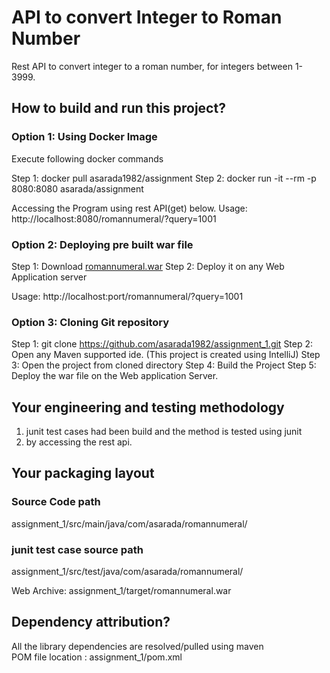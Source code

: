# API to convert Integer to Roman Number
  Rest API to convert integer to a roman number, for integers between 1-3999.

## How to build and run this project?

### Option 1: Using Docker Image

Execute following docker commands 

Step 1: docker pull asarada1982/assignment
Step 2: docker run -it --rm -p 8080:8080 asarada/assignment

Accessing the Program using rest API(get) below.
Usage: http://localhost:8080/romannumeral/?query=1001

### Option 2: Deploying pre built war file
Step 1: Download <a href="https://github.com/asarada1982/assignment_1/blob/main/target/romannumeral.war">romannumeral.war</a>
Step 2: Deploy it on any Web Application server

Usage: http://localhost:port/romannumeral/?query=1001

### Option 3: Cloning Git repository 

Step 1: git clone https://github.com/asarada1982/assignment_1.git
Step 2: Open any Maven supported ide. (This project is created using IntelliJ)
Step 3: Open the project from cloned directory
Step 4: Build the Project
Step 5: Deploy the war file on the Web application Server.



## Your engineering and testing methodology

1. junit test cases had been build and the method is tested using junit
2. by accessing the rest api.


## Your packaging layout

### Source Code path
assignment_1/src/main/java/com/asarada/romannumeral/ <br>

### junit test case source path
assignment_1/src/test/java/com/asarada/romannumeral/

Web Archive: assignment_1/target/romannumeral.war

## Dependency attribution?
All the library dependencies are resolved/pulled using maven <br>
POM file location : assignment_1/pom.xml 
